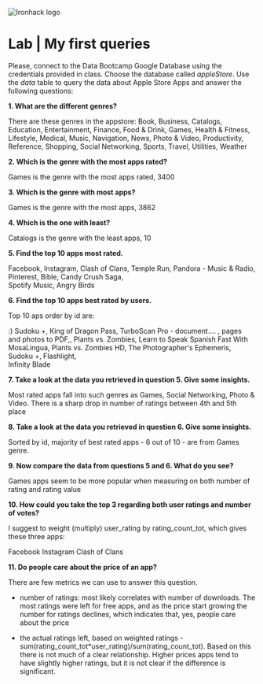 ![Ironhack logo](https://i.imgur.com/1QgrNNw.png)

# Lab | My first queries

Please, connect to the Data Bootcamp Google Database using the credentials provided in class. Choose the database called *appleStore*. Use the *data* table to query the data about Apple Store Apps and answer the following questions: 

**1. What are the different genres?**

There are these genres in the appstore:
	Book,
	Business,
	Catalogs,
	Education,
	Entertainment,
	Finance,
	Food & Drink,
	Games,
	Health & Fitness,
	Lifestyle,
	Medical,
	Music,
	Navigation,
	News,
	Photo & Video,
	Productivity,
	Reference,
	Shopping,
	Social Networking,
	Sports,
	Travel,
	Utilities,
	Weather


**2. Which is the genre with the most apps rated?**

Games is the genre with the most apps rated, 3400


**3. Which is the genre with most apps?**

Games is the genre with the most apps, 3862


**4. Which is the one with least?**

Catalogs is the genre with the least apps, 10


**5. Find the top 10 apps most rated.**

Facebook,
Instagram,
Clash of Clans,
Temple Run,	
Pandora - Music & Radio,
Pinterest,
Bible,
Candy Crush Saga,	
Spotify Music,
Angry Birds


**6. Find the top 10 apps best rated by users.**

Top 10 aps order by id are:

:) Sudoku +,
King of Dragon Pass,
TurboScan    Pro - document.... ,
pages and photos to PDF,,
Plants vs. Zombies,
Learn to Speak Spanish Fast With MosaLingua,
Plants vs. Zombies HD,
The Photographer's Ephemeris,
   Sudoku +,
Flashlight,    
Infinity Blade


**7. Take a look at the data you retrieved in question 5. Give some insights.**

Most rated apps fall into such genres as Games, Social Networking, Photo & Video. There is a sharp drop in number of ratings between 4th and 5th place


**8. Take a look at the data you retrieved in question 6. Give some insights.**

Sorted by id, majority of best rated apps - 6 out of 10 - are from Games genre.


**9. Now compare the data from questions 5 and 6. What do you see?**

Games apps seem to be more popular when measuring on both number of rating and rating value


**10. How could you take the top 3 regarding both user ratings and number of votes?**

I suggest to weight (multiply) user_rating by rating_count_tot, which gives these three apps:

Facebook
Instagram
Clash of Clans


**11. Do people care about the price of an app?** 

There are few metrics we can use to answer this question.

- number of ratings: most likely correlates with number of downloads. The most ratings were left for free apps, and as the price start growing the number for ratings declines, which indicates that, yes, people care about the price

- the actual ratings left, based on weighted ratings - sum(rating_count_tot*user_rating)/sum(rating_count_tot). Based on this there is not much of a clear relationship. Higher prices apps tend to have slightly higher ratings, but it is not clear if the difference is significant.
